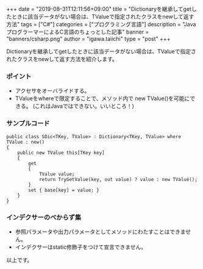 +++
date = "2019-08-31T12:11:56+09:00"
title = "Dictionaryを継承してgetしたときに該当データがない場合は、TValueで指定されたクラスをnewして返す方法"
tags = ["C#"]
categories = ["プログラミング言語"]
description = "JavaプログラーマーによるC言語のちょっとした記事"
banner = "banners/csharp.png"
author = "igawa.taiichi"
type = "post"
+++

Dictionaryを継承してgetしたときに該当データがない場合は、TValueで指定されたクラスをnewして返す方法を紹介します。

### ポイント

* アクセサをオーバライドする。
* TValueをwhereで限定することで、メソッド内で new TValue()を可能にできる。 (これはJavaではできない。いいところ！)

<!--more-->

### サンプルコード
```
public class SDic<TKey, TValue> : Dictionary<TKey, TValue> where TValue : new()
{
    public new TValue this[TKey key]
    {
        get
        {
            TValue value;
            return TryGetValue(key, out value) ? value : new TValue();
        }
        set { base[key] = value; }
    }
}
```

### インデクサーのべからず集

* 参照パラメータや出力パラメータとしてメソッドにわたすことはできません。
* インデクサーはstatic修飾子をつけて宣言できません。

以上です。
